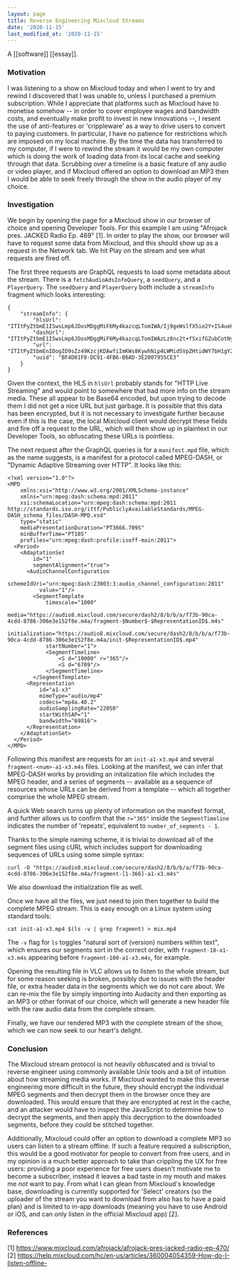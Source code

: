 ```yaml
---
layout: page
title: Reverse Engineering Mixcloud Streams
date: '2020-11-15'
last_modified_at: '2020-11-15'
---
```


A [[software]] [[essay]].

### Motivation

I was listening to a show on Mixcloud today and when I went to try and rewind I discovered that I was unable to, unless I purchased a premium subscription. While I appreciate that platforms such as Mixcloud have to monetise somehow -- in order to cover employee wages and bandwidth costs, and eventually make profit to invest in new innovations --, I resent the use of anti-features or 'crippleware' as a way to drive users to convert to paying customers. In particular, I have no patience for restrictions which are imposed on my local machine. By the time the data has transferred to my computer, if I were to rewind the stream it would be my own computer which is doing the work of loading data from its local cache and seeking through that data. Scrubbing over a timeline is a basic feature of any audio or video player, and if Mixcloud offered an option to download an MP3 then I would be able to seek freely through the show in the audio player of my choice.

### Investigation

We begin by opening the page for a Mixcloud show in our browser of choice and opening Developer Tools. For this example I am using "Afrojack pres. JACKED Radio Ep. 469" [1]. In order to play the show, our browser will have to request some data from Mixcloud, and this should show up as a request in the Network tab. We hit Play on the stream and see what requests are fired off.

The first three requests are GraphQL requests to load some metadata about the stream. There is a `fetchAudioAdsInfoQuery`, a `seedQuery`, and a `PlayerQuery`. The `seedQuery` and `PlayerQuery` both include a `streamInfo` fragment which looks interesting:

```
{
	"streamInfo": {
		"hlsUrl": "ITItPyZtbmE1ISwsLmp6JDosMDggMiF6My4kazcqLTomIWA/Ij9geWslfX5ie2Y+IS4ueHJ7Iz9iYWFyfXk1fHQlf2dwZ2YybX9zdDA0I2cpcC5hJjogKi9gIXw0fA==",
		"dashUrl": "ITItPyZtbmE1ISwsLmp6JDosMDggMiF6My4kazcqLTomIWAzLz8nc2t+fSxifGZubCotNyVkcGsqM3p1eGdnZSR1YzBkYG1nZi5+dWBhJS0maiJ6LnspLjknKioyMGg/Pyk=",
		"url": "ITItPyZtbmEnIDogID9sZz49KzcjKDAwfiImKWs8KywhNip4LWMidSVpZHtidWY7bH1gY2svJDsueGFzKzJ5fHNyYXkoZ2U3eXx+cWYxeHlwdSsqLXopezZxPyYmeRYBFnl9cRwMGCYQcXA0amIPNBYaDRU=",
		"uuid": "BF4D01F8-DC91-4FB6-B6AD-3E2007955CE3"
	}
}
```

Given the context, the HLS in `hlsUrl` probably stands for "HTTP Live Streaming" and would point to somewhere that had more info on the stream media. These all appear to be Base64 encoded, but upon trying to decode them I did not get a nice URL but just garbage. It is possible that this data has been encrypted, but it is not necessary to investigate further because even if this is the case, the local Mixcloud client would decrypt these fields and fire off a request to the URL, which will then show up in plaintext in our Developer Tools, so obfuscating these URLs is pointless.

The next request after the GraphQL queries is for a `manifest.mpd` file, which as the name suggests, is a manifest for a protocol called MPEG-DASH, or "Dynamic Adaptive Streaming over HTTP". It looks like this:

```
<?xml version="1.0"?>
<MPD
    xmlns:xsi="http://www.w3.org/2001/XMLSchema-instance"
    xmlns="urn:mpeg:dash:schema:mpd:2011"
    xsi:schemaLocation="urn:mpeg:dash:schema:mpd:2011 http://standards.iso.org/ittf/PubliclyAvailableStandards/MPEG-DASH_schema_files/DASH-MPD.xsd"
    type="static"
    mediaPresentationDuration="PT3666.709S"
    minBufferTime="PT10S"
    profiles="urn:mpeg:dash:profile:isoff-main:2011">
  <Period>
    <AdaptationSet
        id="1"
        segmentAlignment="true">
      <AudioChannelConfiguration
          schemeIdUri="urn:mpeg:dash:23003:3:audio_channel_configuration:2011"
          value="1"/>
        <SegmentTemplate
            timescale="1000"
            media="https://audio8.mixcloud.com/secure/dash2/8/b/b/a/f73b-90ca-4cdd-8786-306e3e152f8e.m4a/fragment-$Number$-$RepresentationID$.m4s"
            initialization="https://audio8.mixcloud.com/secure/dash2/8/b/b/a/f73b-90ca-4cdd-8786-306e3e152f8e.m4a/init-$RepresentationID$.mp4"
            startNumber="1">
            <SegmentTimeline>
                <S d="10000" r="365"/>
                <S d="6709"/>
            </SegmentTimeline>
        </SegmentTemplate>
      <Representation
          id="a1-x3"
          mimeType="audio/mp4"
          codecs="mp4a.40.2"
          audioSamplingRate="22050"
          startWithSAP="1"
          bandwidth="69816">
      </Representation>
    </AdaptationSet>
  </Period>
</MPD>
```

Following this manifest are requests for an `init-a1-x3.mp4` and several `fragment-<num>-a1-x3.m4s` files. Looking at the manifest, we can infer that MPEG-DASH works by providing an initalization file which includes the MPEG header, and a series of segments -- available as a sequence of resources whose URLs can be derived from a template -- which all together comprise the whole MPEG stream.

A quick Web search turns up plenty of information on the manifest format, and further allows us to confirm that the `r="365"` inside the `SegmentTimeline` indicates the number of 'repeats', equivalent to `number_of_segments - 1`.

Thanks to the simple naming scheme, it is trivial to download all of the segment files using cURL which includes support for downloading sequences of URLs using some simple syntax:

```
curl -O "https://audio8.mixcloud.com/secure/dash2/8/b/b/a/f73b-90ca-4cdd-8786-306e3e152f8e.m4a/fragment-[1-366]-a1-x3.m4s"
```

We also download the initialization file as well.

Once we have all the files, we just need to join then together to build the complete MPEG stream. This is easy enough on a Linux system using standard tools:

```
cat init-a1-x3.mp4 $(ls -v | grep fragment) > mix.mp4
```

The `-v` flag for `ls` toggles "natural sort of (version) numbers within text", which ensures our segments sort in the correct order, with `fragment-10-a1-x3.m4s` appearing before `fragment-100-a1-x3.m4s`, for example.

Opening the resulting file in VLC allows us to listen to the whole stream, but for some reason seeking is broken, possibly due to issues with the header file, or extra header data in the segments which we do not care about. We can re-mix the file by simply importing into Audacity and then exporting as an MP3 or other format of our choice, which will generate a new header file with the raw audio data from the complete stream.

Finally, we have our rendered MP3 with the complete stream of the show, which we can now seek to our heart's delight.

### Conclusion

The Mixcloud stream protocol is not heavily obfuscated and is trivial to reverse engineer using commonly available Unix tools and a bit of intuition about how streaming media works. If Mixcloud wanted to make this reverse engineering more difficult in the future, they should encrypt the individual MPEG segments and then decrypt them in the browser once they are downloaded. This would ensure that they are encrypted at rest in the cache, and an attacker would have to inspect the JavaScript to determine how to decrypt the segments, and then apply this decryption to the downloaded segments, before they could be stitched together.

Additionally, Mixcloud could offer an option to download a complete MP3 so users can listen to a stream offline. If such a feature required a subscription, this would be a good motivator for people to convert from free users, and in my opinion is a much better approach to take than crippling the UX for free users: providing a poor experience for free users doesn't motivate me to become a subscriber, instead it leaves a bad taste in my mouth and makes me _not_ want to pay. From what I can glean from Mixcloud's knowledge base, downloading is currently supported for 'Select' creators (so the uploader of the stream you want to download from also has to have a paid plan) and is limited to in-app downloads (meaning you have to use Android or iOS, and can only listen in the official Mixcloud app) [2].

### References

[1] <https://www.mixcloud.com/afrojack/afrojack-pres-jacked-radio-ep-470/> \
[2] <https://help.mixcloud.com/hc/en-us/articles/360004054359-How-do-I-listen-offline->
